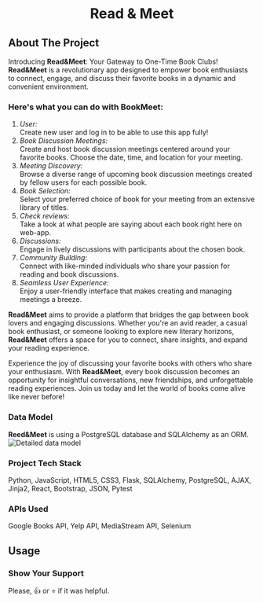 <h1 align="center">Read & Meet</h1>


## About The Project
Introducing **Read&Meet**: Your Gateway to One-Time Book Clubs! **Read&Meet** is a revolutionary app designed to empower book enthusiasts to connect, engage, and discuss their favorite books in a dynamic and convenient environment. 

### Here's what you can do with BookMeet:
1. _User:_<br>
Create new user and log in to be able to use this app fully!
2. _Book Discussion Meetings:_<br>
Create and host book discussion meetings centered around your favorite books.
Choose the date, time, and location for your meeting.
3. _Meeting Discovery:_<br>
Browse a diverse range of upcoming book discussion meetings created by fellow users for each possible book.
4. _Book Selection:_<br>
Select your preferred choice of book for your meeting from an extensive library of titles.
5. _Check reviews:_<br>
Take a look at what people are saying about each book right here on web-app.
6. _Discussions:_<br>
Engage in lively discussions with participants about the chosen book.
7. _Community Building:_<br>
Connect with like-minded individuals who share your passion for reading and book discussions.
8. _Seamless User Experience:_<br>
Enjoy a user-friendly interface that makes creating and managing meetings a breeze.

**Read&Meet** aims to provide a platform that bridges the gap between book lovers and engaging discussions. Whether you're an avid reader, a casual book enthusiast, or someone looking to explore new literary horizons, **Read&Meet** offers a space for you to connect, share insights, and expand your reading experience.

Experience the joy of discussing your favorite books with others who share your enthusiasm. With **Read&Meet**, every book discussion becomes an opportunity for insightful conversations, new friendships, and unforgettable reading experiences. Join us today and let the world of books come alive like never before!

### Data Model
**Reed&Meet** is using a PostgreSQL database and SQLAlchemy as an ORM.
![ Detailed data model](url_to_image)

### Project Tech Stack
Python, JavaScript, HTML5, CSS3, Flask, SQLAlchemy,  PostgreSQL, AJAX, Jinja2, React, Bootstrap, JSON, Pytest

### APIs Used
Google Books API, Yelp API, MediaStream API, Selenium

## Usage

### Show Your Support
Please, :+1: or :star: if it was helpful.
